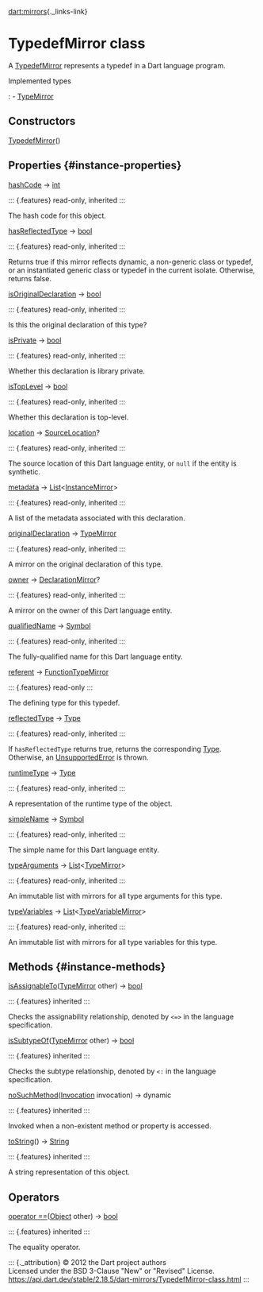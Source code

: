 [dart:mirrors](../dart-mirrors/dart-mirrors-library){._links-link}

TypedefMirror class
===================

A [TypedefMirror](typedefmirror-class) represents a typedef in a Dart
language program.

Implemented types

:   -   [TypeMirror](typemirror-class)

Constructors
------------

[TypedefMirror](typedefmirror/typedefmirror)()

Properties {#instance-properties}
----------

[hashCode](../dart-core/object/hashcode) → [int](../dart-core/int-class)

::: {.features}
read-only, inherited
:::

The hash code for this object.

[hasReflectedType](typemirror/hasreflectedtype) →
[bool](../dart-core/bool-class)

::: {.features}
read-only, inherited
:::

Returns true if this mirror reflects dynamic, a non-generic class or
typedef, or an instantiated generic class or typedef in the current
isolate. Otherwise, returns false.

[isOriginalDeclaration](typemirror/isoriginaldeclaration) →
[bool](../dart-core/bool-class)

::: {.features}
read-only, inherited
:::

Is this the original declaration of this type?

[isPrivate](declarationmirror/isprivate) →
[bool](../dart-core/bool-class)

::: {.features}
read-only, inherited
:::

Whether this declaration is library private.

[isTopLevel](declarationmirror/istoplevel) →
[bool](../dart-core/bool-class)

::: {.features}
read-only, inherited
:::

Whether this declaration is top-level.

[location](declarationmirror/location) →
[SourceLocation](sourcelocation-class)?

::: {.features}
read-only, inherited
:::

The source location of this Dart language entity, or `null` if the
entity is synthetic.

[metadata](declarationmirror/metadata) →
[List](../dart-core/list-class)\<[InstanceMirror](instancemirror-class)\>

::: {.features}
read-only, inherited
:::

A list of the metadata associated with this declaration.

[originalDeclaration](typemirror/originaldeclaration) →
[TypeMirror](typemirror-class)

::: {.features}
read-only, inherited
:::

A mirror on the original declaration of this type.

[owner](declarationmirror/owner) →
[DeclarationMirror](declarationmirror-class)?

::: {.features}
read-only, inherited
:::

A mirror on the owner of this Dart language entity.

[qualifiedName](declarationmirror/qualifiedname) →
[Symbol](../dart-core/symbol-class)

::: {.features}
read-only, inherited
:::

The fully-qualified name for this Dart language entity.

[referent](typedefmirror/referent) →
[FunctionTypeMirror](functiontypemirror-class)

::: {.features}
read-only
:::

The defining type for this typedef.

[reflectedType](typemirror/reflectedtype) →
[Type](../dart-core/type-class)

::: {.features}
read-only, inherited
:::

If `hasReflectedType` returns true, returns the corresponding
[Type](../dart-core/type-class). Otherwise, an
[UnsupportedError](../dart-core/unsupportederror-class) is thrown.

[runtimeType](../dart-core/object/runtimetype) →
[Type](../dart-core/type-class)

::: {.features}
read-only, inherited
:::

A representation of the runtime type of the object.

[simpleName](declarationmirror/simplename) →
[Symbol](../dart-core/symbol-class)

::: {.features}
read-only, inherited
:::

The simple name for this Dart language entity.

[typeArguments](typemirror/typearguments) →
[List](../dart-core/list-class)\<[TypeMirror](typemirror-class)\>

::: {.features}
read-only, inherited
:::

An immutable list with mirrors for all type arguments for this type.

[typeVariables](typemirror/typevariables) →
[List](../dart-core/list-class)\<[TypeVariableMirror](typevariablemirror-class)\>

::: {.features}
read-only, inherited
:::

An immutable list with mirrors for all type variables for this type.

Methods {#instance-methods}
-------

[isAssignableTo](typemirror/isassignableto)([TypeMirror](typemirror-class)
other) → [bool](../dart-core/bool-class)

::: {.features}
inherited
:::

Checks the assignability relationship, denoted by `<=>` in the language
specification.

[isSubtypeOf](typemirror/issubtypeof)([TypeMirror](typemirror-class)
other) → [bool](../dart-core/bool-class)

::: {.features}
inherited
:::

Checks the subtype relationship, denoted by `<:` in the language
specification.

[noSuchMethod](../dart-core/object/nosuchmethod)([Invocation](../dart-core/invocation-class)
invocation) → dynamic

::: {.features}
inherited
:::

Invoked when a non-existent method or property is accessed.

[toString](../dart-core/object/tostring)() →
[String](../dart-core/string-class)

::: {.features}
inherited
:::

A string representation of this object.

Operators
---------

[operator
==](../dart-core/object/operator_equals)([Object](../dart-core/object-class)
other) → [bool](../dart-core/bool-class)

::: {.features}
inherited
:::

The equality operator.

::: {._attribution}
© 2012 the Dart project authors\
Licensed under the BSD 3-Clause \"New\" or \"Revised\" License.\
<https://api.dart.dev/stable/2.18.5/dart-mirrors/TypedefMirror-class.html>
:::
